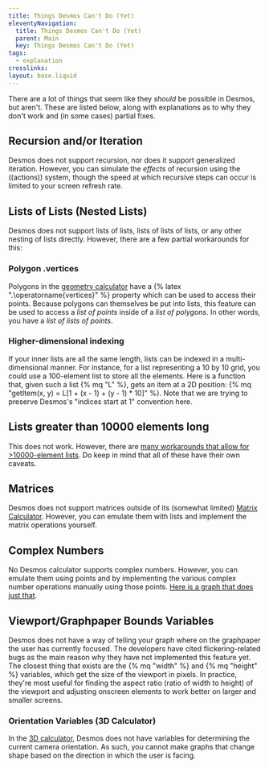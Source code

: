 ```yaml
---
title: Things Desmos Can't Do (Yet)
eleventyNavigation:
  title: Things Desmos Can't Do (Yet)
  parent: Main
  key: Things Desmos Can't Do (Yet)
tags:
  - explanation
crosslinks:
layout: base.liquid
---
```


There are a lot of things that seem like they _should_ be possible in Desmos, but aren't. These are listed below, along with explanations as to why they don't work and (in some cases) partial fixes.

## Recursion and/or Iteration

Desmos does not support recursion, nor does it support generalized iteration. However, you can simulate the _effects_ of recursion using the ((actions)) system, though the speed at which recursive steps can occur is limited to your screen refresh rate.

## Lists of Lists (Nested Lists)

Desmos does not support lists of lists, lists of lists of lists, or any other nesting of lists directly. However, there are a few partial workarounds for this:

### Polygon .vertices

Polygons in the [geometry calculator](https://www.desmos.com/geometry) have a {% latex ".\\operatorname{vertices}" %} property which can be used to access their points. Because polygons can themselves be put into lists, this feature can be used to access a _list of points_ inside of a _list of polygons_. In other words, you have a _list of lists of points_.

### Higher-dimensional indexing

If your inner lists are all the same length, lists can be indexed in a multi-dimensional manner. For instance, for a list representing a 10 by 10 grid, you could use a 100-element list to store all the elements. Here is a function that, given such a list {% mq "L" %}, gets an item at a 2D position: {% mq "getItem(x, y) = L[1 + (x - 1) + (y - 1) * 10]" %}. Note that we are trying to preserve Desmos's "indices start at 1" convention here.

## Lists greater than 10000 elements long

This does not work. However, there are [many workarounds that allow for >10000-element lists](../../list-manipulation/more-than-10k-elements/). Do keep in mind that all of these have their own caveats.

## Matrices

Desmos does not support matrices outside of its (somewhat limited) [Matrix Calculator](https://www.desmos.com/matrix). However, you can emulate them with lists and implement the matrix operations yourself.

## Complex Numbers

No Desmos calculator supports complex numbers. However, you can emulate them using points and by implementing the various complex number operations manually using those points. [Here is a graph that does just that](https://www.desmos.com/calculator/tuczbjt0ae).

## Viewport/Graphpaper Bounds Variables

Desmos does not have a way of telling your graph where on the graphpaper the user has currently focused. The developers have cited flickering-related bugs as the main reason why they have not implemented this feature yet. The closest thing that exists are the {% mq "width" %} and {% mq "height" %} variables, which get the size of the viewport in pixels. In practice, they're most useful for finding the aspect ratio (ratio of width to height) of the viewport and adjusting onscreen elements to work better on larger and smaller screens.

### Orientation Variables (3D Calculator)

In the [3D calculator](https://www.desmos.com/3d), Desmos does not have variables for determining the current camera orientation. As such, you cannot make graphs that change shape based on the direction in which the user is facing.

